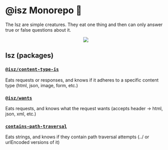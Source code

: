 # @isz Monorepo 🐾

The Isz are simple creatures. They eat one thing and then can only answer true or false questions about it.

<center>

![](https://github.com/user-attachments/assets/c8f31f6c-cf41-4ea7-a1b6-443d06f1ddd6)

</center>

## Isz (packages)

### [`@isz/content-type-is`](packages/content-type-is)

Eats requests or responses, and knows if it adheres to a specific content type (html, json, image, form, etc.)

### [`@isz/wants`](packages/wants)

Eats requests, and knows what the request wants (accepts header → html, json, xml, etc.)

### [`contains-path-traversal`](packages/contains-path-traversal)

Eats strings, and knows if they contain path traversal attempts (../ or urlEncoded versions of it)
